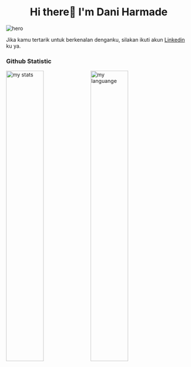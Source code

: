 <h1 align="center">Hi there👋 I'm Dani Harmade</h1>

![hero](https://github.com/daniharmade/daniharmade/assets/128836963/44909f65-d330-4d24-a633-58dfc5c944a7)
 
Jika kamu tertarik untuk berkenalan denganku, silakan ikuti akun [Linkedin](https://www.linkedin.com/in/daniharmade/) ku ya.
 
### Github Statistic
<img alt="my stats" align="left" width="45%" src="https://github-readme-stats.vercel.app/api?username=daniharmade&theme=radical"/>

<img alt="my languange" align="left" width="45%" src="https://github-readme-stats.vercel.app/api/top-langs/?username=daniharmade&layout=compact&theme=radical"/>


<!-- Hi, My name is **Dani Harmade**. I'm from **Universitas Islam Negeri Sultan Syarif Kasim Riau** taking Bachelor of Science **Information System**.
I have huge interest in Web Developer & Networking.

<h3 align="left">Social Media :</h3>
<p align="left">
<a href="https://instagram.com/dani.harmade" target="blank"><img align="center" src="https://raw.githubusercontent.com/rahuldkjain/github-profile-readme-generator/master/src/images/icons/Social/instagram.svg" alt="hafizaryan_" height="30" width="40" /></a>
<a href="https://linkedin.com/in/daniharmade" target="blank"><img align="center" src="https://raw.githubusercontent.com/rahuldkjain/github-profile-readme-generator/master/src/images/icons/Social/linked-in-alt.svg" alt="hafizaryan" height="30" width="40" /></a>
</p> -->

<!--
**daniharmade/daniharmade** is a ✨ _special_ ✨ repository because its `README.md` (this file) appears on your GitHub profile.

Here are some ideas to get you started:

- 🔭 I’m currently working on ...
- 🌱 I’m currently learning ...
- 👯 I’m looking to collaborate on ...
- 🤔 I’m looking for help with ...
- 💬 Ask me about ...
- 📫 How to reach me: ...
- 😄 Pronouns: ...
- ⚡ Fun fact: ...
-->
